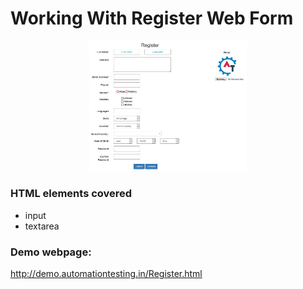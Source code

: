 # Working With Register Web Form

<div align="center"> 
<img width="50%" height="50%" src="https://github.com/ikostan/SELENIUM_WEBDRIVER_WORKING_WITH_ELEMENTS/blob/master/simple_register_web_form/img/demo_form.JPG" hspace="20">
</div>

### HTML elements covered
- input
- textarea


### Demo webpage:
http://demo.automationtesting.in/Register.html



